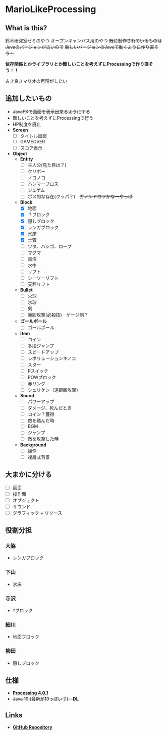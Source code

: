 # MarioLikeProcessing

## What is this?
鈴木研究室ゼミのやつ
オープンキャンパス用のやつ
~~既に制作されているものはJavaのバージョンが古いので~~
~~新しいバージョンのJavaで動くように作り直そう！~~

**依存関係とかライブラリとか難しいことを考えずにProcessingで作り直そう！！**

古き良きマリオの再現がしたい

## 追加したいもの
- ~~JavaFXで画面を表示出来るようにする~~
- 難しいことを考えずにProcessingで行う
- HP制度を廃止
- **Screen**
    - [ ] タイトル画面
    - [ ] GAMEOVER
    - [ ] スコア表示

- **Object**
    - **Entity**
        - [ ] 主人公(見た目は？)
        - [ ] クリボー
        - [ ] ノコノコ
        - [ ] ハンマーブロス
        - [ ] ジュゲム
        - [ ] ボス的な存在(クッパ？)　~~ガノンドロフかなーやっぱ~~
    - **Block**
        - [x] 地面
        - [x] ？ブロック
        - [x] 隠しブロック
        - [x] レンガブロック
        - [x] 氷床
        - [x] 土管
        - [ ] ツタ、ハシゴ、ロープ
        - [ ] マグマ
        - [ ] 毒沼
        - [ ] 水中
        - [ ] リフト
        - [ ] シーソーリフト
        - [ ] 天秤リフト
    - **Bullet**
        - [ ] 火球
        - [ ] 氷球
        - [ ] 剣
        - [ ] 範囲攻撃(必殺技)　ゲージ制？
    - **ゴールポール**
        - [ ] ゴールポール 
    - **Item**
        - [ ] コイン
        - [ ] 多段ジャンプ
        - [ ] スピードアップ
        - [ ] レボリューションキノコ
        - [ ] スター
        - [ ] Pスイッチ
        - [ ] POWブロック
        - [ ] 赤リング
        - [ ] シュリケン（遠距離攻撃）
    - **Sound**
        - [ ] パワーアップ
        - [ ] ダメージ、死んだとき
        - [ ] コイン？獲得
        - [ ] 敵を踏んだ時
        - [ ] BGM
        - [ ] ジャンプ
        - [ ] 敵を攻撃した時
    - **Background**
        - [ ] 操作
        - [ ] 複層式背景
        
## 大まかに分ける
- [ ] 画面
- [ ] 操作面
- [ ] オブジェクト
- [ ] サウンド
- [ ] グラフィック + リソース

## 役割分担
### 大脇
- レンガブロック

### 下山
- 氷床

### 寺沢
- ?ブロック

### 細川
- 地面ブロック

### 柳田
- 隠しブロック

## 仕様
- [**Processing 4.0.1**](https://processing.org/)
- ~~Java 19 (最新が19っぽい？) - [**DL**](https://www.oracle.com/java/technologies/downloads/)~~

## Links
 - [**GitHub Repository**](https://github.com/Shimoyama0711/MarioLikeRemake)
 
